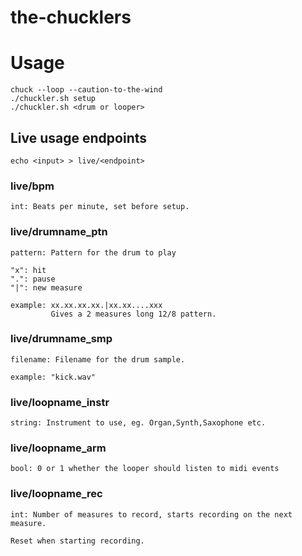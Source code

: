 the-chucklers
=============

# Usage

	chuck --loop --caution-to-the-wind
	./chuckler.sh setup
	./chuckler.sh <drum or looper>

## Live usage endpoints

	echo <input> > live/<endpoint>

### live/bpm

	int: Beats per minute, set before setup.

### live/drumname_ptn

	pattern: Pattern for the drum to play

	"x": hit
	".": pause
	"|": new measure

	example: xx.xx.xx.xx.|xx.xx....xxx
			 Gives a 2 measures long 12/8 pattern.

### live/drumname_smp

	filename: Filename for the drum sample.

	example: "kick.wav"

### live/loopname_instr

	string: Instrument to use, eg. Organ,Synth,Saxophone etc.

### live/loopname_arm

	bool: 0 or 1 whether the looper should listen to midi events

### live/loopname_rec

	int: Number of measures to record, starts recording on the next measure.

	Reset when starting recording.
